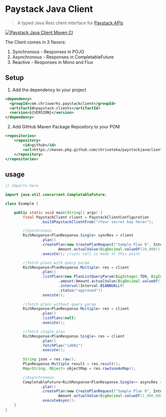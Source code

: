 # Paystack Java Client

> A typed Java Rest client interface for [Paystack APIs](https://paystack.com/docs/api/)

[![Paystack Java Client Maven CI](https://github.com/chriseteka/PaystackJavaClient/actions/workflows/maven-action.yml/badge.svg)](https://github.com/chriseteka/PaystackJavaClient/actions/workflows/maven-action.yml)


The Client comes in 3 flavors:
1. Synchronous - Responses in POJO
2. Asynchronous - Responses in CompletableFuture
3. Reactive - Responses in Mono and Flux

## Setup
1. Add the dependency to your project
```xml
<dependency>
  <groupId>com.chrisworks.paystackclient</groupId>
  <artifactId>paystack-clients</artifactId>
  <version>${VERSION}</version>
</dependency>
```
2. Add GitHub Maven Package Repository to your POM
```xml
<repositories>
    <repository>
        <id>github</id>
        <url>https://maven.pkg.github.com/chriseteka/paystackjavaclient</url>
    </repository>
</repositories>
```

## usage

```java
// Imports here

import java.util.concurrent.CompletableFuture;

class Example {

    public static void main(String[] args) {
        final PaystackClient client = PaystackClientConfiguration
                .buildPaystackClientFrom("<Your secret key here>");

        //Synchronous
        RichResponse<PlanResponse.Single> syncRes = client
                .plan()
                .createPlan(new CreatePlanRequest("Sample Plan 9", Interval.DAILY,
                        Amount.actualValue(BigDecimal.valueOf(10_000)).ofCurrency(Currency.NGN)))
                .execute(); //sync call is made at this point

        //fetch plans with query param
        RichResponse<PlanResponse.Multiple> res = client
                .plan()
                .listPlans(new PlanListQueryParam(BigInteger.TEN, BigInteger.ONE)
                        .amount(Amount.actualValue(BigDecimal.valueOf(100_000)).ofCurrency(Currency.NGN))
                        .interval(Interval.BIANNUALLY)
                        .status("approved"))
                .execute();
        
        //fetch plans without query param
        RichResponse<PlanResponse.Multiple> res = client
                .plan()
                .listPlans(null)
                .execute();

        //fetch single plan
        RichResponse<PlanResponse.Single> res = client
                .plan()
                .fetchPlan("id001")
                .execute();
        
        String json = res.raw();
        PlanResponse.Multiple result = res.result();
        Map<String, Object> objectMap = res.rawJsonAsMap();

        //Asynchronous
        CompletableFuture<RichResponse<PlanResponse.Single>> asyncRes = client
                .plan()
                .createPlan(new CreatePlanRequest("Sample Plan 9", Interval.ANNUALLY,
                        Amount.actualValue(BigDecimal.valueOf(1_000_000)).ofCurrency(Currency.NGN)))
                .executeAsync();
    }
}
```